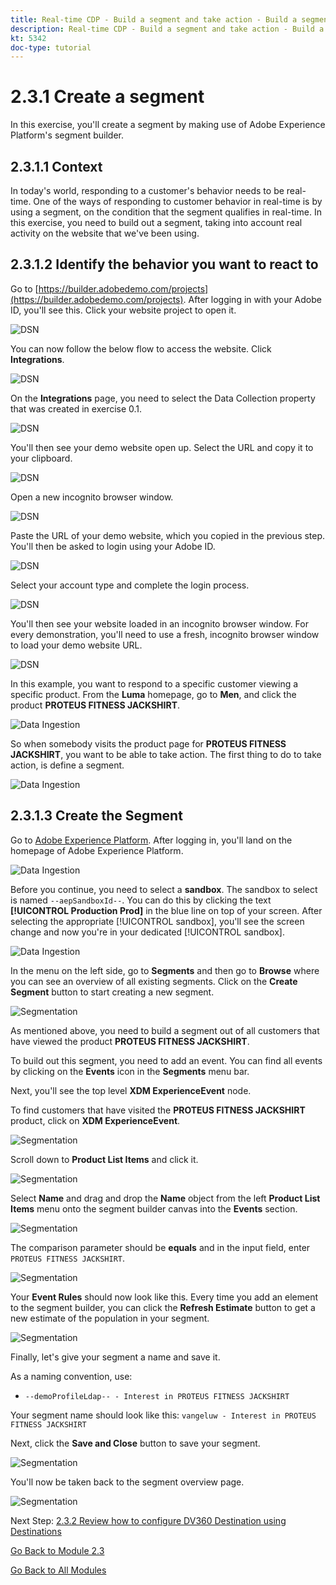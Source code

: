 ```yaml
---
title: Real-time CDP - Build a segment and take action - Build a segment
description: Real-time CDP - Build a segment and take action - Build a segment
kt: 5342
doc-type: tutorial
---
```

# 2.3.1 Create a segment

In this exercise, you'll create a segment by making use of Adobe Experience Platform's segment builder.

## 2.3.1.1 Context

In today's world, responding to a customer's behavior needs to be real-time. One of the ways of responding to customer behavior in real-time is by using a segment, on the condition that the segment qualifies in real-time. In this exercise, you need to build out a segment, taking into account real activity on the website that we've been using.

## 2.3.1.2 Identify the behavior you want to react to

Go to [https://builder.adobedemo.com/projects](https://builder.adobedemo.com/projects). After logging in with your Adobe ID, you'll see this. Click your website project to open it.

![DSN](./../../../modules/gettingstarted/gettingstarted/images/web8.png)

You can now follow the below flow to access the website. Click **Integrations**.

![DSN](./../../../modules/gettingstarted/gettingstarted/images/web1.png)

On the **Integrations** page, you need to select the Data Collection property that was created in exercise 0.1. 

![DSN](./../../../modules/gettingstarted/gettingstarted/images/web2.png)

You'll then see your demo website open up. Select the URL and copy it to your clipboard.

![DSN](./../../../modules/gettingstarted/gettingstarted/images/web3.png)

Open a new incognito browser window.

![DSN](./../../../modules/gettingstarted/gettingstarted/images/web4.png)

Paste the URL of your demo website, which you copied in the previous step. You'll then be asked to login using your Adobe ID.

![DSN](./../../../modules/gettingstarted/gettingstarted/images/web5.png)

Select your account type and complete the login process.

![DSN](./../../../modules/gettingstarted/gettingstarted/images/web6.png)

You'll then see your website loaded in an incognito browser window. For every demonstration, you'll need to use a fresh, incognito browser window to load your demo website URL.

![DSN](./../../../modules/gettingstarted/gettingstarted/images/web7.png)

In this example, you want to respond to a specific customer viewing a specific product.
From the **Luma** homepage, go to **Men**, and click the product **PROTEUS FITNESS JACKSHIRT**.

![Data Ingestion](./images/homenadia.png)

So when somebody visits the product page for **PROTEUS FITNESS JACKSHIRT**, you want to be able to take action. The first thing to do to take action, is define a segment.

![Data Ingestion](./images/homenadiapp.png)

## 2.3.1.3 Create the Segment

Go to [Adobe Experience Platform](https://experience.adobe.com/platform). After logging in, you'll land on the homepage of Adobe Experience Platform.

![Data Ingestion](./../../../modules/datacollection/module1.2/images/home.png)

Before you continue, you need to select a **sandbox**. The sandbox to select is named ``--aepSandboxId--``. You can do this by clicking the text **[!UICONTROL Production Prod]** in the blue line on top of your screen. After selecting the appropriate [!UICONTROL sandbox], you'll see the screen change and now you're in your dedicated [!UICONTROL sandbox].

![Data Ingestion](./../../../modules/datacollection/module1.2/images/sb1.png)

In the menu on the left side, go to **Segments** and then go to **Browse** where you can see an overview of all existing segments. Click on the **Create Segment** button to start creating a new segment.

![Segmentation](./images/menuseg.png)

As mentioned above, you need to build a segment out of all customers that have viewed the product **PROTEUS FITNESS JACKSHIRT**.

To build out this segment, you need to add an event. You can find all events by clicking on the **Events** icon in the **Segments** menu bar.

Next, you'll see the top level **XDM ExperienceEvent** node.

To find customers that have visited the **PROTEUS FITNESS JACKSHIRT** product, click on **XDM ExperienceEvent**.

![Segmentation](./images/findee.png)

Scroll down to **Product List Items** and click it.

![Segmentation](./images/see.png)

Select **Name** and drag and drop the **Name** object from the left **Product List Items** menu onto the segment builder canvas into the **Events** section.

![Segmentation](./images/eewebpdtlname1.png)

The comparison parameter should be **equals** and in the input field, enter `PROTEUS FITNESS JACKSHIRT`.

![Segmentation](./images/pv.png)

Your **Event Rules** should now look like this. Every time you add an element to the segment builder, you can click the **Refresh Estimate** button to get a new estimate of the population in your segment.

![Segmentation](./images/ldap4.png)

Finally, let's give your segment a name and save it.

As a naming convention, use:

- `--demoProfileLdap-- - Interest in PROTEUS FITNESS JACKSHIRT`

Your segment name should look like this:
`vangeluw - Interest in PROTEUS FITNESS JACKSHIRT`

Next, click the **Save and Close** button to save your segment.

![Segmentation](./images/segmentname.png)

You'll now be taken back to the segment overview page.

![Segmentation](./images/savedsegment.png)

Next Step: [2.3.2 Review how to configure DV360 Destination using Destinations](./ex2.md)

[Go Back to Module 2.3](./real-time-cdp-build-a-segment-take-action.md)

[Go Back to All Modules](../../../overview.md)
